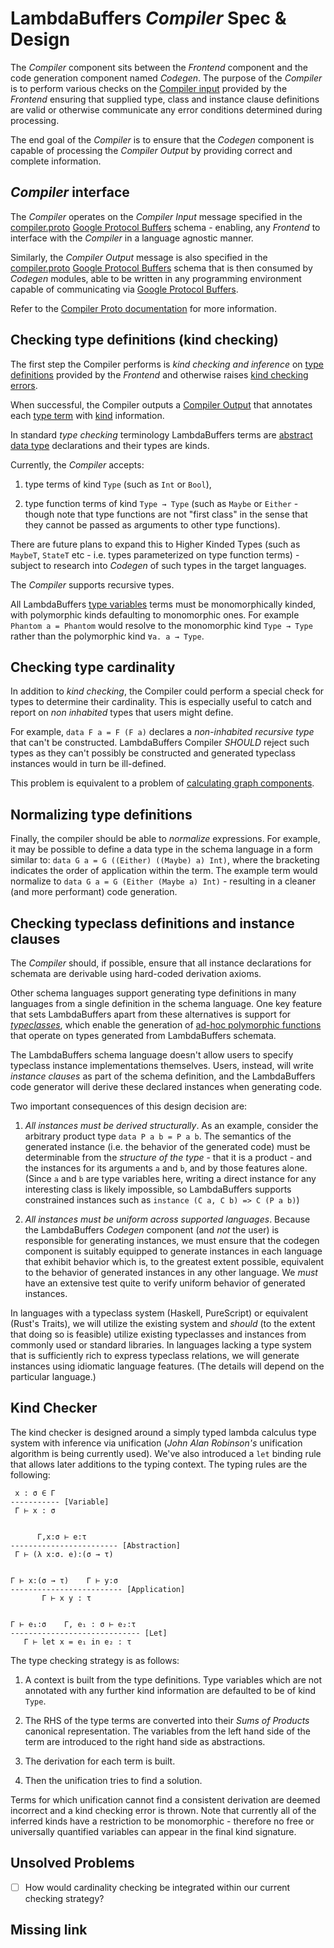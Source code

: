 # LambdaBuffers _Compiler_ Spec & Design

The _Compiler_ component sits between the _Frontend_ component and the code
generation component named _Codegen_. The purpose of the _Compiler_ is to
perform various checks on the [Compiler
input](../lambda-buffers-proto/compiler-proto.md#lambdabuffers-compiler-CompilerInput)
provided by the _Frontend_ ensuring that supplied type, class and instance
clause definitions are valid or otherwise communicate any error conditions
determined during processing.

The end goal of the _Compiler_ is to ensure that the _Codegen_ component is
capable of processing the _Compiler Output_ by providing correct and complete
information.

## _Compiler_ interface

The _Compiler_ operates on the _Compiler Input_ message specified in the
[compiler.proto](../lambda-buffers-proto/compiler.proto) [Google Protocol
Buffers](https://protobuf.dev/) schema - enabling, any _Frontend_ to interface
with the _Compiler_ in a language agnostic manner.

Similarly, the _Compiler Output_ message is also specified in the
[compiler.proto](../lambda-buffers-proto/compiler.proto) [Google Protocol
Buffers](https://protobuf.dev/) schema that is then consumed by _Codegen_
modules, able to be written in any programming environment capable of
communicating via [Google Protocol Buffers](https://protobuf.dev/).

Refer to the [Compiler Proto
documentation](../lambda-buffers-proto/compiler-proto.md) for more information.

## Checking type definitions (kind checking)

The first step the Compiler performs is _kind checking and inference_ on [type
definitions](../lambda-buffers-proto/compiler-proto.md#lambdabuffers-compiler-TyDef)
provided by the _Frontend_ and otherwise raises [kind checking errors](#missing-link).

When successful, the Compiler outputs a [Compiler Output](#missing-link) that
annotates each [type
term](../lambda-buffers-proto/compiler-proto.md#lambdabuffers-compiler-Ty) with
[kind](../lambda-buffers-proto/compiler-proto.md#lambdabuffers-compiler-Kind)
information.

In standard _type checking_ terminology LambdaBuffers terms are [abstract data
type](https://en.wikipedia.org/wiki/Abstract_data_type) declarations and their
types are kinds.

Currently, the _Compiler_ accepts:

 1. type terms of kind `Type` (such as `Int` or `Bool`),

 2. type function terms of kind `Type → Type` (such as `Maybe` or `Either` -
    though note that type functions are not "first class" in the sense that they
    cannot be passed as arguments to other type functions).

There are future plans to expand this to Higher Kinded Types (such as `MaybeT`,
`StateT` etc - i.e. types parameterized on type function terms) - subject to
research into _Codegen_ of such types in the target languages.

The _Compiler_ supports recursive types.

All LambdaBuffers [type
variables](../lambda-buffers-proto/compiler-proto.md#lambdabuffers-compiler-TyArg)
terms must be monomorphically kinded, with polymorphic kinds defaulting to
monomorphic ones. For example `Phantom a = Phantom` would resolve to the
monomorphic kind `Type → Type` rather than the polymorphic kind `∀a. a → Type`.

## Checking type cardinality

In addition to _kind checking_, the Compiler could perform a special check for
types to determine their cardinality. This is especially useful to catch and
report on _non inhabited_ types that users might define.

For example, `data F a = F (F a)` declares a _non-inhabited recursive type_ that
can't be constructed. LambdaBuffers Compiler _SHOULD_ reject such types as they
can't possibly be constructed and generated typeclass instances would in turn be
ill-defined.

This problem is equivalent to a problem of [calculating graph
components](https://en.wikipedia.org/wiki/Component_(graph_theory)).

## Normalizing type definitions

Finally, the compiler should be able to _normalize_ expressions. For example, it
may be possible to define a data type in the schema language in a form similar
to: `data G a = G ((Either) ((Maybe) a) Int)`, where the bracketing indicates
the order of application within the term. The example term would normalize to
`data G a = G (Either (Maybe a) Int)` - resulting in a cleaner (and more
performant) code generation.

## Checking typeclass definitions and instance clauses

The _Compiler_ should, if possible, ensure that all instance declarations for
schemata are derivable using hard-coded derivation axioms.

Other schema languages support generating type definitions in many languages
from a single definition in the schema language. One key feature that sets
LambdaBuffers apart from these alternatives is support for
[_typeclasses_](https://en.wikipedia.org/wiki/Type_class), which enable the
generation of [ad-hoc polymorphic
functions](https://en.wikipedia.org/wiki/Ad_hoc_polymorphism) that operate on
types generated from LambdaBuffers schemata.

The LambdaBuffers schema language doesn't allow users to specify typeclass instance
implementations themselves. Users, instead, will write _instance clauses_ as
part of the schema definition, and the LambdaBuffers code generator will derive
these declared instances when generating code.

Two important consequences of this design decision are:

1) _All instances must be derived structurally_. As an example, consider the
arbitrary product type `data P a b = P a b`. The semantics of the generated
instance (i.e. the behavior of the generated code) must be determinable from the
_structure of the type_ - that it is a product - and the instances for its
arguments `a` and `b`, and by those features alone. (Since `a` and `b` are type
variables here, writing a direct instance for any interesting class is likely
impossible, so LambdaBuffers supports constrained instances such as `instance (C
a, C b) => C (P a b)`)

2) _All instances must be uniform across supported languages_. Because the
LambdaBuffers _Codegen_ component (and _not_ the user) is responsible for
generating instances, we must ensure that the codegen component is suitably
equipped to generate instances in each language that exhibit behavior which is,
to the greatest extent possible, equivalent to the behavior of generated
instances in any other language. We _must_ have an extensive test quite to
verify uniform behavior of generated instances.

In languages with a typeclass system (Haskell, PureScript) or equivalent (Rust's
Traits), we will utilize the existing system and _should_ (to the extent that
doing so is feasible) utilize existing typeclasses and instances from commonly
used or standard libraries. In languages lacking a type system that is
sufficiently rich to express typeclass relations, we will generate instances
using idiomatic language features. (The details will depend on the particular
language.)

## Kind Checker

The kind checker is designed around a simply typed lambda calculus type system
with inference via unification (_John Alan Robinson's_ unification algorithm is
being currently used). We've also introduced a `let` binding rule that allows
later additions to the typing context. The typing rules are the following:

```text
 x : σ ∈ Γ
----------- [Variable]
 Γ ⊢ x : σ


      Γ,x:σ ⊢ e:τ
------------------------ [Abstraction]
 Γ ⊢ (λ x:σ. e):(σ → τ)


Γ ⊢ x:(σ → τ)    Γ ⊢ y:σ
------------------------- [Application]
       Γ ⊢ x y : τ


Γ ⊢ e₁:σ    Γ, e₁ : σ ⊢ e₂:τ
----------------------------- [Let]
   Γ ⊢ let x = e₁ in e₂ : τ
```

The type checking strategy is as follows:

1. A context is built from the type definitions. Type variables which are not
   annotated with any further kind information are defaulted to be of kind
   `Type`.

2. The RHS of the type terms are converted into their _Sums of Products_
   canonical representation. The variables from the left hand side of the term
   are introduced to the right hand side as abstractions.

3. The derivation for each term is built.

4. Then the unification tries to find a solution.

Terms for which unification cannot find a consistent derivation are deemed
incorrect and a kind checking error is thrown. Note that currently all of the
inferred kinds have a restriction to be monomorphic - therefore no free or
universally quantified variables can appear in the final kind signature.

## Unsolved Problems

- [ ] How would cardinality checking be integrated within our current checking
      strategy?

## Missing link
